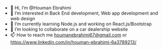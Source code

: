 - 👋 Hi, I’m @Houman Ebrahimi
- 👀 I’m interested in Back End development, Web app development and web design 
- 🌱 I’m currently learning Node.js and working on React.js/Bootstrap
- 💞️ I’m looking to collaborate on a car dealership website 
- 📫 How to reach me houmanebrahimi67@gmail.com or https://www.linkedin.com/in/houman-ebrahimi-6a3789213/

<!---
HoumanEbrahimi/HoumanEbrahimi is a ✨ special ✨ repository because its `README.md` (this file) appears on your GitHub profile.
You can click the Preview link to take a look at your changes.
--->
